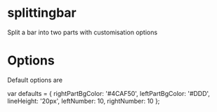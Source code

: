 # splittingbar
Split a bar into two parts with customisation options

# Options
Default options are

  var defaults = {
  	rightPartBgColor: '#4CAF50',
    leftPartBgColor: '#DDD',
    lineHeight: '20px',
    leftNumber: 10,
    rightNumber: 10
  };

